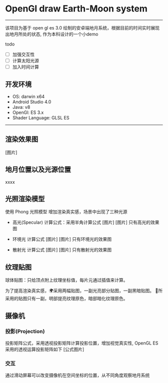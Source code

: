 # OpenGl draw Earth-Moon system

--- 

该项目为基于 open gl es 3.0 绘制的安卓端地月系统，根据目前的时间实时展现出地月所处的状态, 作为本科设计的一个小demo

todo
- [ ] 加强交互性
- [ ] 计算太阳光源
- [ ] 加入时间计算

## 开发环境
- OS: darwin x64
- Android Studio 4.0
- Java: v8
- OpenGl: ES 3.x
- Shader Language: GLSL ES 

---
 
## 渲染效果图
[图片]

## 地月位置以及光源位置
xxxx


## 光照渲染模型
使用 Phong 光照模型 增加渲染真实感，场景中出现了三种光源
- 高光(Specular)
计算公式：采用半角计算公式
[图片] 
[图片] 只有高光的效果图

- 环境光
计算公式
[图片]
[图片] 只有环境光的效果图

- 散射光
计算公式
[图片]
[图片] 只有散射光的效果图

## 纹理贴图
球体贴图：只给顶点附上纹理坐标值，每片元通过插值来计算。

为了提高渲染真实感，🌍采用两幅贴图，一副光亮部分贴图，一副黑暗贴图。
🌛所采用的贴图只有一副，明部提亮纹理原色，暗部暗化纹理原色。


## 摄像机

### 投影(Projection)
投影矩阵公式，采用透视投影矩阵计算投影位置，增加视觉真实性, OpenGL ES 采用的透视运算投影矩阵如下
[公式图片]

### 交互
通过滑动屏幕可以改变摄像机在空间坐标的位置，从不同角度观察地月系统

